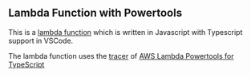 ## Lambda Function with Powertools

This is a [lambda function](./src/manualTracedLambda.js) which is written in Javascript with Typescript support in VSCode.

The lambda function uses the [tracer](https://awslabs.github.io/aws-lambda-powertools-typescript/latest/core/tracer/) of [AWS Lambda Powertools for TypeScript](https://awslabs.github.io/aws-lambda-powertools-typescript/latest/)
